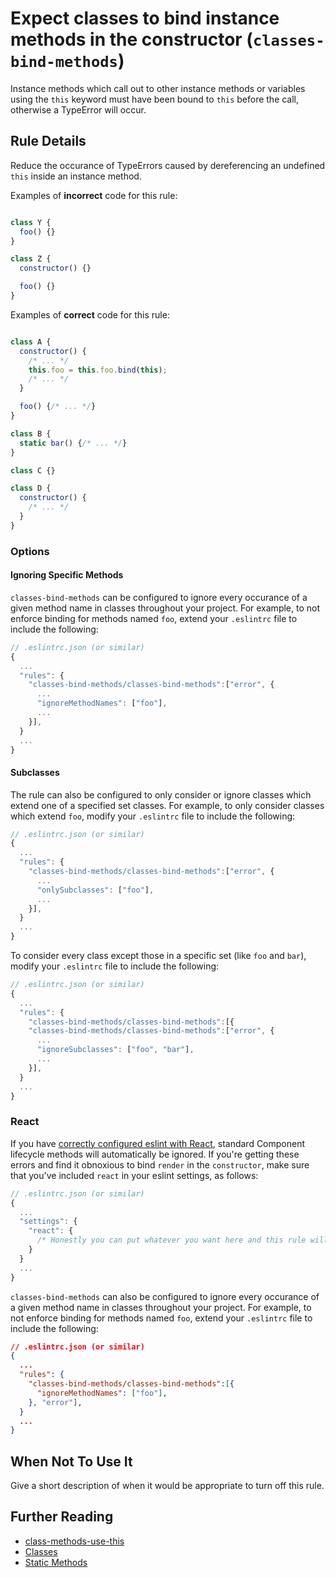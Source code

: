 # Expect classes to bind instance methods in the constructor (`classes-bind-methods`)

Instance methods which call out to other instance methods or variables using the `this` keyword must have been bound to `this` before the call, otherwise a TypeError will occur. 

## Rule Details

Reduce the occurance of TypeErrors caused by dereferencing an undefined `this` inside an instance method.

Examples of **incorrect** code for this rule:

```js

class Y {
  foo() {}
}

class Z {
  constructor() {}

  foo() {}
}

```

Examples of **correct** code for this rule:

```js

class A {
  constructor() {
    /* ... */
    this.foo = this.foo.bind(this);
    /* ... */
  }

  foo() {/* ... */}
}

class B {
  static bar() {/* ... */}
}

class C {}

class D {
  constructor() {
    /* ... */
  }
}
```

### Options
#### Ignoring Specific Methods
`classes-bind-methods` can be configured to ignore every occurance of a given method name in classes throughout your project. For example, to not enforce binding for methods named `foo`, extend your `.eslintrc` file to include the following:

```js
// .eslintrc.json (or similar)
{
  ...
  "rules": {
    "classes-bind-methods/classes-bind-methods":["error", {
      ...
      "ignoreMethodNames": ["foo"],
      ...
    }],
  }
  ...
}
```

#### Subclasses
The rule can also be configured to only consider or ignore classes which extend one of a specified set classes. For example, to only consider classes which extend `foo`, modify your `.eslintrc` file to include the following:

```js
// .eslintrc.json (or similar)
{
  ...
  "rules": {
    "classes-bind-methods/classes-bind-methods":["error", {
      ...
      "onlySubclasses": ["foo"],
      ...
    }],
  }
  ...
}
```

To consider every class except those in a specific set (like `foo` and `bar`), modify your `.eslintrc` file to include the following:

```js
// .eslintrc.json (or similar)
{
  ...
  "rules": {
    "classes-bind-methods/classes-bind-methods":[{
    "classes-bind-methods/classes-bind-methods":["error", {
      ...
      "ignoreSubclasses": ["foo", "bar"],
      ...
    }],
  }
  ...
}
```

### React

If you have [correctly configured eslint with React](https://github.com/yannickcr/eslint-plugin-react), standard Component lifecycle methods will automatically be ignored. If you're getting these errors and find it obnoxious to bind `render` in the `constructor`, make sure that you've included `react` in your eslint settings, as follows:

```js
// .eslintrc.json (or similar)
{
  ...
  "settings": {
    "react": {
      /* Honestly you can put whatever you want here and this rule will behave no differently */
    }
  }
  ...
}

```
`classes-bind-methods` can also be configured to ignore every occurance of a given method name in classes throughout your project. For example, to not enforce binding for methods named `foo`, extend your `.eslintrc` file to include the following:

```json
// .eslintrc.json (or similar)
{
  ...
  "rules": {
    "classes-bind-methods/classes-bind-methods":[{
      "ignoreMethodNames": ["foo"], 
    }, "error"],  
  }
  ...
}
```

## When Not To Use It

Give a short description of when it would be appropriate to turn off this rule.

## Further Reading

* [class-methods-use-this](https://github.com/eslint/eslint/blob/master/docs/rules/class-methods-use-this.md)
* [Classes](https://developer.mozilla.org/en-US/docs/Web/JavaScript/Reference/Classes)
* [Static Methods](https://developer.mozilla.org/en-US/docs/Web/JavaScript/Reference/Classes/static)
